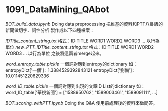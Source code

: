 # 1091_DataMining_QAbot

*BOT_build_data.ipynb*
Doing data preprocessing
把維基的資料和PTT八卦版的新聞做切字、詞性分析
製作成以下四種檔案：

*IDTitle_content_string.txt*
格式：ID:TITLE WORD1 WORD2 WORD3 ...
以行為單位
*new_PTT_IDTitle_content_string.txt*
格式：ID:TITLE WORD1 WORD2 WORD3 ...
以行為單位
之後將這兩者merge起來。

*word_entropy_table.pickle*
一個詞對應到entropy的dictionary
如：
entropyDict['一個'] : 1.3884529392843121
entropyDict['劉備'] : 10.011451220629336

*word_ID_table.pickle*
一個詞對應到出現的文章ID List的dictionary
如：
word_ID_table['華視新聞'] = ['1588950762', '1589003461', '1589091111', ...]


*BOT_scoring_withPTT.ipynb*
Doing the Q&A
使用前處理後的資料來做問答。
